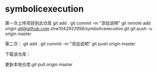 # symbolicexecution
第一次上传项目到此仓库
 git add .
 git commit -m "添加说明"
 git remote add origin git@github.com:zhw1042922958/symbolicexecution.git
 git push -u origin master
 
 第二次：
 git add .
 git commit -m "添加说明"
 git push  origin master

 下载该仓库：


更新本地仓库:git pull origin master
